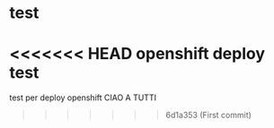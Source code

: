 # test
<<<<<<< HEAD
openshift deploy test
=======
test per deploy openshift
CIAO A TUTTI
>>>>>>> 6d1a353 (First commit)
